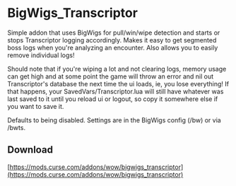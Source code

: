# BigWigs_Transcriptor
Simple addon that uses BigWigs for pull/win/wipe detection and starts or stops Transcriptor logging accordingly. Makes it easy to get segmented boss logs when you're analyzing an encounter. Also allows you to easily remove individual logs!

Should note that if you're wiping a lot and not clearing logs, memory usage can get high and at some point the game will throw an error and nil out Transcriptor's database the next time the ui loads, ie, you lose everything! If that happens, your SavedVars/Transcriptor.lua will still have whatever was last saved to it until you reload ui or logout, so copy it somewhere else if you want to save it.

Defaults to being disabled. Settings are in the BigWigs config (/bw) or via /bwts.

## Download
[https://mods.curse.com/addons/wow/bigwigs_transcriptor](https://mods.curse.com/addons/wow/bigwigs_transcriptor)